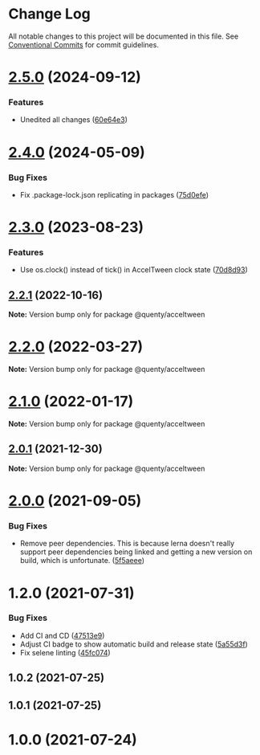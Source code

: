 # Change Log

All notable changes to this project will be documented in this file.
See [Conventional Commits](https://conventionalcommits.org) for commit guidelines.

# [2.5.0](https://github.com/Quenty/NevermoreEngine/compare/@quenty/acceltween@2.4.0...@quenty/acceltween@2.5.0) (2024-09-12)


### Features

* Unedited all changes ([60e64e3](https://github.com/Quenty/NevermoreEngine/commit/60e64e3efce17c10c4b8965871187d231b338dd4))





# [2.4.0](https://github.com/Quenty/NevermoreEngine/compare/@quenty/acceltween@2.3.0...@quenty/acceltween@2.4.0) (2024-05-09)


### Bug Fixes

* Fix .package-lock.json replicating in packages ([75d0efe](https://github.com/Quenty/NevermoreEngine/commit/75d0efeef239f221d93352af71a5b3e930ec23c5))





# [2.3.0](https://github.com/Quenty/NevermoreEngine/compare/@quenty/acceltween@2.2.1...@quenty/acceltween@2.3.0) (2023-08-23)


### Features

* Use os.clock() instead of tick() in AccelTween clock state ([70d8d93](https://github.com/Quenty/NevermoreEngine/commit/70d8d933ad3cd37f8033833507156e5eb4546672))





## [2.2.1](https://github.com/Quenty/NevermoreEngine/compare/@quenty/acceltween@2.2.0...@quenty/acceltween@2.2.1) (2022-10-16)

**Note:** Version bump only for package @quenty/acceltween





# [2.2.0](https://github.com/Quenty/NevermoreEngine/compare/@quenty/acceltween@2.1.0...@quenty/acceltween@2.2.0) (2022-03-27)

**Note:** Version bump only for package @quenty/acceltween





# [2.1.0](https://github.com/Quenty/NevermoreEngine/compare/@quenty/acceltween@2.0.1...@quenty/acceltween@2.1.0) (2022-01-17)

**Note:** Version bump only for package @quenty/acceltween





## [2.0.1](https://github.com/Quenty/NevermoreEngine/compare/@quenty/acceltween@2.0.0...@quenty/acceltween@2.0.1) (2021-12-30)

**Note:** Version bump only for package @quenty/acceltween





# [2.0.0](https://github.com/Quenty/NevermoreEngine/compare/@quenty/acceltween@1.2.0...@quenty/acceltween@2.0.0) (2021-09-05)


### Bug Fixes

* Remove peer dependencies. This is because lerna doesn't really support peer dependencies being linked and getting a new version on build, which is unfortunate. ([5f5aeee](https://github.com/Quenty/NevermoreEngine/commit/5f5aeeea8de9975435309e53679f0ef7064f9dd0))





# 1.2.0 (2021-07-31)


### Bug Fixes

* Add CI and CD ([47513e9](https://github.com/Quenty/NevermoreEngine/commit/47513e9b568162707534af132396dd8756947dd3))
* Adjust CI badge to show automatic build and release state ([5a55d3f](https://github.com/Quenty/NevermoreEngine/commit/5a55d3f19bf8d66a760d67da9b56ed47fab74656))
* Fix selene linting ([45fc074](https://github.com/Quenty/NevermoreEngine/commit/45fc07489ee59127ac6582689f19a0e87c1e5b5a))



## 1.0.2 (2021-07-25)



## 1.0.1 (2021-07-25)



# 1.0.0 (2021-07-24)

